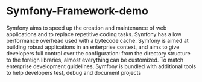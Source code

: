 # Symfony-Framework-demo
Symfony aims to speed up the creation and maintenance of web applications and to replace repetitive coding tasks.  Symfony has a low performance overhead used with a bytecode cache.  Symfony is aimed at building robust applications in an enterprise context, and aims to give developers full control over the configuration: from the directory structure to the foreign libraries, almost everything can be customized. To match enterprise development guidelines, Symfony is bundled with additional tools to help developers test, debug and document projects
